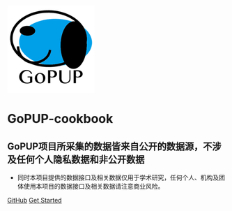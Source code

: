 ![logo](_media/logo.png)
# GoPUP-cookbook
## GoPUP项目所采集的数据皆来自公开的数据源，不涉及任何个人隐私数据和非公开数据


* 同时本项目提供的数据接口及相关数据仅用于学术研究，任何个人、机构及团体使用本项目的数据接口及相关数据请注意商业风险。

[GitHub](https://github.com/justinzm/gopup)
[Get Started](README?id=GoPUP概况)